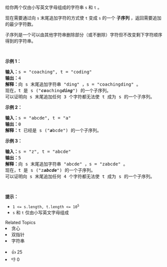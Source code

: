 <p>给你两个仅由小写英文字母组成的字符串 <code>s</code> 和 <code>t</code> 。</p>

<p>现在需要通过向 <code>s</code> 末尾追加字符的方式使 <code>t</code> 变成 <code>s</code> 的一个 <strong>子序列</strong> ，返回需要追加的最少字符数。</p>

<p>子序列是一个可以由其他字符串删除部分（或不删除）字符但不改变剩下字符顺序得到的字符串。</p>

<p>&nbsp;</p>

<p><strong>示例 1：</strong></p>

<pre>
<strong>输入：</strong>s = "coaching", t = "coding"
<strong>输出：</strong>4
<strong>解释：</strong>向 s 末尾追加字符串 "ding" ，s = "coachingding" 。
现在，t 是 s ("<em><strong>co</strong></em>aching<em><strong>ding</strong></em>") 的一个子序列。
可以证明向 s 末尾追加任何 3 个字符都无法使 t 成为 s 的一个子序列。
</pre>

<p><strong>示例 2：</strong></p>

<pre>
<strong>输入：</strong>s = "abcde", t = "a"
<strong>输出：</strong>0
<strong>解释：</strong>t 已经是 s ("<em><strong>a</strong></em>bcde") 的一个子序列。
</pre>

<p><strong>示例 3：</strong></p>

<pre>
<strong>输入：</strong>s = "z", t = "abcde"
<strong>输出：</strong>5
<strong>解释：</strong>向 s 末尾追加字符串 "abcde" ，s = "zabcde" 。
现在，t 是 s ("z<em><strong>abcde</strong></em>") 的一个子序列。 
可以证明向 s 末尾追加任何 4 个字符都无法使 t 成为 s 的一个子序列。
</pre>

<p>&nbsp;</p>

<p><strong>提示：</strong></p>

<ul> 
 <li><code>1 &lt;= s.length, t.length &lt;= 10<sup>5</sup></code></li> 
 <li><code>s</code> 和 <code>t</code> 仅由小写英文字母组成</li> 
</ul>

<div><div>Related Topics</div><div><li>贪心</li><li>双指针</li><li>字符串</li></div></div><br><div><li>👍 25</li><li>👎 0</li></div>